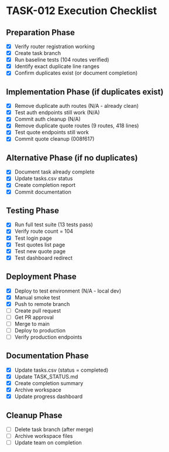 # TASK-012 Execution Checklist

## Preparation Phase
- [x] Verify router registration working
- [x] Create task branch
- [x] Run baseline tests (104 routes verified)
- [x] Identify exact duplicate line ranges
- [x] Confirm duplicates exist (or document completion)

## Implementation Phase (if duplicates exist)
- [x] Remove duplicate auth routes (N/A - already clean)
- [x] Test auth endpoints still work (N/A)
- [x] Commit auth cleanup (N/A)
- [x] Remove duplicate quote routes (9 routes, 418 lines)
- [x] Test quote endpoints still work
- [x] Commit quote cleanup (008f617)

## Alternative Phase (if no duplicates)
- [x] Document task already complete
- [x] Update tasks.csv status
- [x] Create completion report
- [x] Commit documentation

## Testing Phase
- [x] Run full test suite (13 tests pass)
- [x] Verify route count = 104
- [x] Test login page
- [x] Test quotes list page
- [x] Test new quote page
- [x] Test dashboard redirect

## Deployment Phase
- [x] Deploy to test environment (N/A - local dev)
- [x] Manual smoke test
- [x] Push to remote branch
- [ ] Create pull request
- [ ] Get PR approval
- [ ] Merge to main
- [ ] Deploy to production
- [ ] Verify production endpoints

## Documentation Phase
- [x] Update tasks.csv (status = completed)
- [x] Update TASK_STATUS.md
- [x] Create completion summary
- [x] Archive workspace
- [x] Update progress dashboard

## Cleanup Phase
- [ ] Delete task branch (after merge)
- [ ] Archive workspace files
- [ ] Update team on completion
